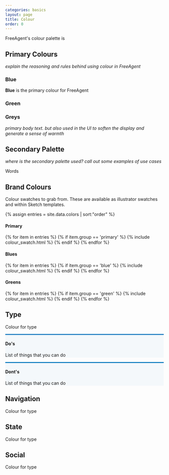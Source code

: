 ```yaml
---
categories: basics
layout: page
title: Colour
order: 0
---
```


FreeAgent's colour palette is


## Primary Colours
_explain the reasoning and rules behind using colour in FreeAgent_

### Blue
**Blue** is the primary colour for FreeAgent

### Green


### Greys
_primary body text. but also used in the UI to soften the display and generate a sense of warmth_

## Secondary Palette

_where is the secondary palette used? call out some examples of use cases_

Words


## Brand Colours
Colour swatches to grab from. These are available as illustrator swatches and within Sketch templates.

<!-- _toDo - Try and create a link to sketch template in the sidebar_ -->


<!-- Loop through colours collection to build colour swatch. Be careful with naming of colour as this is used for the background colour variable. -->
{% assign entries = site.data.colors | sort:"order" %}




#### Primary

<div class="SwatchGroup">
  <div class="BlockGrid md-1 lg-3">
    {% for item in entries %}
      {% if item.group == 'primary' %}
        {% include colour_swatch.html %}
      {% endif %}
    {% endfor %}
  </div>
</div>

#### Blues
<div class="SwatchGroup">
  <div class="BlockGrid md-1 lg-3">
    {% for item in entries %}
      {% if item.group == 'blue' %}
        {% include colour_swatch.html %}
      {% endif %}
    {% endfor %}
  </div>
</div>


#### Greens
<div class="SwatchGroup">
  <div class="BlockGrid md-1 lg-3">
    {% for item in entries %}
      {% if item.group == 'green' %}
        {% include colour_swatch.html %}
      {% endif %}
    {% endfor %}
  </div>
</div>


## Type
Colour for type

<div class="Grid-row">
  <div class="Grid-col sm-12 md-5 lg-5" style='border-top: 3px solid #007abf; background:#F4F8FB'>
    <h4>Do's</h4>
    <p> List of things that you can do </p>
  </div>
  <div class="Grid-col sm-12 md-5 lg-5" style='border-top: 3px solid #007abf; background:#F4F8FB'>
    <h4>Dont's</h4>
    <p> List of things that you can do </p>  
  </div>
</div>



## Navigation
Colour for type

## State
Colour for type

## Social
Colour for type
